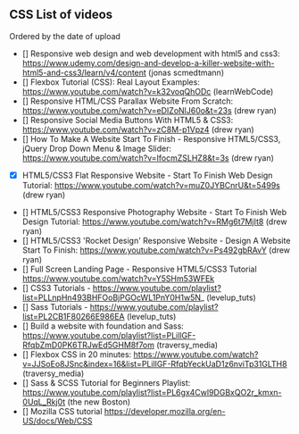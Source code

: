 ## CSS List of videos

Ordered by the date of upload
* [] Responsive web design and web development with html5 and css3: https://www.udemy.com/design-and-develop-a-killer-website-with-html5-and-css3/learn/v4/content (jonas scmedtmann)
* [] Flexbox Tutorial (CSS): Real Layout Examples: https://www.youtube.com/watch?v=k32voqQhODc (learnWebCode)
* [] Responsive HTML/CSS Parallax Website From Scratch: https://www.youtube.com/watch?v=eDIZoNlJ60o&t=23s (drew ryan)
* [] Responsive Social Media Buttons With HTML5 & CSS3: https://www.youtube.com/watch?v=zC8M-p1Vpz4 (drew ryan)
* [] How To Make A Website Start To Finish - Responsive HTML5/CSS3, jQuery Drop Down Menu & Image Slider: https://www.youtube.com/watch?v=IfocmZSLHZ8&t=3s (drew ryan)
* [X] HTML5/CSS3 Flat Responsive Website - Start To Finish Web Design Tutorial: https://www.youtube.com/watch?v=muZ0JYBCnrU&t=5499s (drew ryan)
* [] HTML5/CSS3 Responsive Photography Website - Start To Finish Web Design Tutorial: https://www.youtube.com/watch?v=RMg6t7MjIt8 (drew ryan)
* [] HTML5/CSS3 'Rocket Design' Responsive Website - Design A Website Start To Finish: https://www.youtube.com/watch?v=Ps492gbRAvY (drew ryan)
* [] Full Screen Landing Page - Responsive HTML5/CSS3 Tutorial https://www.youtube.com/watch?v=Y5SHm53WFEk
* [] CSS3 Tutorials - https://www.youtube.com/playlist?list=PLLnpHn493BHFOoBjPGOcWL1PnY0H1w5N_ (levelup_tuts)
* [] Sass Tutorials - https://www.youtube.com/playlist?list=PL2CB1F80266E986EA (levelup_tuts)
* [] Build a website with foundation and Sass: https://www.youtube.com/playlist?list=PLillGF-RfqbZmD0PK6TRJwEd5GHM8f7om (traversy_media)
* [] Flexbox CSS in 20 minutes: https://www.youtube.com/watch?v=JJSoEo8JSnc&index=16&list=PLillGF-RfqbYeckUaD1z6nviTp31GLTH8 (traversy_media)
* [] Sass & SCSS Tutorial for Beginners Playlist: https://www.youtube.com/playlist?list=PL6gx4Cwl9DGBxQO2r_kmxn-0UqL_Rkj0t (the new Boston)
* [] Mozilla CSS tutorial https://developer.mozilla.org/en-US/docs/Web/CSS
